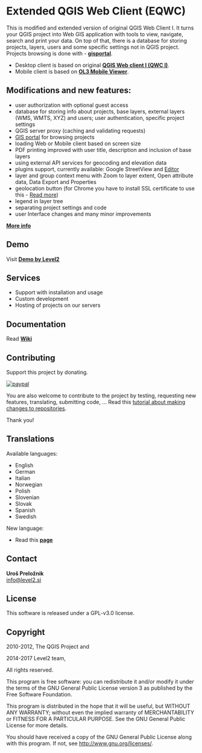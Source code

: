Extended QGIS Web Client (EQWC)
===============================

This is modified and extended version of original QGIS Web Client I. It turns your QGIS project into Web GIS application with tools to view, navigate, search and print your data. On top of that, there is a database for storing projects, layers, users and some specific settings not in QGIS project. Projects browsing is done with - **[gisportal](https://github.com/uprel/gisportal)**.

* Desktop client is based on original **[QGIS Web client I (QWC I)](https://github.com/qgis/QGIS-Web-Client)**.
* Mobile client is based on **[OL3 Mobile Viewer](https://github.com/sourcepole/ol3-mobile-viewer)**.

## Modifications and new features:
* user authorization with optional guest access
* database for storing info about projects, base layers, external layers (WMS, WMTS, XYZ) and users; user authentication, specific project settings
* QGIS server proxy (caching and validating requests)
* [GIS portal](https://github.com/uprel/gisportal) for browsing projects
* loading Web or Mobile client based on screen size
* PDF printing improved with user title, description and inclusion of base layers 
* using external API services for geocoding and elevation data
* plugins support, currently available: Google StreetView and [Editor](http://level2.si/product/editor-for-extended-qgis-web-client/)
* layer and group context menu with Zoom to layer extent, Open attribute data, Data Export and Properties
* geolocation button (for Chrome you have to install SSL certificate to use this - [Read more](http://level2.si/2017/07/geolocation-using-chrome/))
* legend in layer tree
* separating project settings and code
* user Interface changes and many minor improvements

**[More info](http://level2.si/solutions/gis-clients/)**

## Demo
Visit **<a target="_blank" href="http://test.level2.si">Demo by Level2</a>**

## Services
* Support with installation and usage
* Custom development
* Hosting of projects on our servers

## Documentation
Read **[Wiki](../../wiki)**

## Contributing

Support this project by donating.

[![paypal](https://www.paypalobjects.com/en_US/i/btn/btn_donate_SM.gif)](https://www.paypal.com/cgi-bin/webscr?cmd=_s-xclick&hosted_button_id=3EV5P3XZQW84J)

You are also welcome to contribute to the project by testing, requesting new features, translating, submitting code, ...
Read this [tutorial about making changes to repositories](https://help.github.com/articles/fork-a-repo/).

Thank you!

## Translations
Available languages:
* English
* German
* Italian
* Norwegian
* Polish
* Slovenian
* Slovak
* Spanish
* Swedish

New language:
* Read this **[page](../../wiki/6.-Translations)**


## Contact
**Uroš Preložnik**<br>
info@level2.si

## License
This software is released under a GPL-v3.0 license.

## Copyright 
2010-2012, The QGIS Project and

2014-2017 Level2 team, 

All rights reserved.

This program is free software: you can redistribute it and/or modify
it under the terms of the GNU General Public License version 3 as published by
the Free Software Foundation.

This program is distributed in the hope that it will be useful,
but WITHOUT ANY WARRANTY; without even the implied warranty of
MERCHANTABILITY or FITNESS FOR A PARTICULAR PURPOSE.  See the
GNU General Public License for more details.

You should have received a copy of the GNU General Public License
along with this program.  If not, see <http://www.gnu.org/licenses/>.
